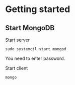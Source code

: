 # Getting started

## Start MongoDB

Start server

```
sudo systemctl start mongod
```
You need to enter password.

Start client

```
mongo
```
